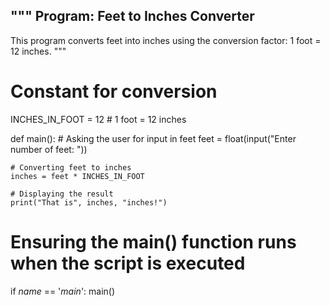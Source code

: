 """
Program: Feet to Inches Converter
---------------------------------
This program converts feet into inches using the
conversion factor: 1 foot = 12 inches.
"""

# Constant for conversion
INCHES_IN_FOOT = 12  # 1 foot = 12 inches

def main():
    # Asking the user for input in feet
    feet = float(input("Enter number of feet: "))

    # Converting feet to inches
    inches = feet * INCHES_IN_FOOT

    # Displaying the result
    print("That is", inches, "inches!")

# Ensuring the main() function runs when the script is executed
if _name_ == '_main_':
    main()